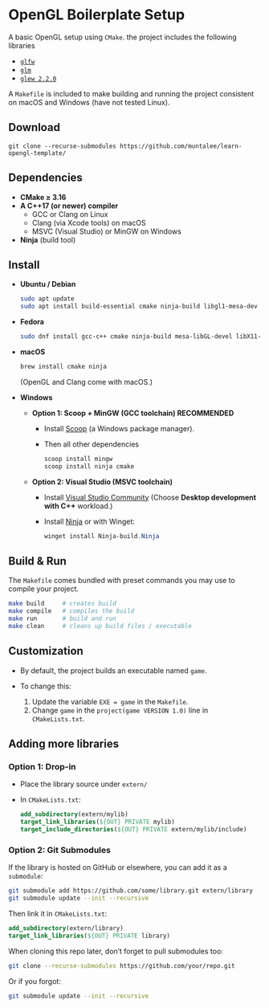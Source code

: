 # OpenGL Boilerplate Setup

A basic OpenGL setup using `CMake`. the project includes the following libraries
- [`glfw`](https://github.com/glfw/glfw)
- [`glm`](https://github.com/g-truc/glm)
- [`glew 2.2.0`](https://github.com/nigels-com/glew/releases/tag/glew-2.2.0)

A `Makefile` is included to make building and running the project consistent on macOS and Windows (have not tested Linux).

## Download

```
git clone --recurse-submodules https://github.com/muntalee/learn-opengl-template/
```

## Dependencies

* **CMake ≥ 3.16**
* **A C++17 (or newer) compiler**
  * GCC or Clang on Linux
  * Clang (via Xcode tools) on macOS
  * MSVC (Visual Studio) or MinGW on Windows
* **Ninja** (build tool)

## Install

* **Ubuntu / Debian**

  ```bash
  sudo apt update
  sudo apt install build-essential cmake ninja-build libgl1-mesa-dev xorg-dev
  ```

* **Fedora**

  ```bash
  sudo dnf install gcc-c++ cmake ninja-build mesa-libGL-devel libX11-devel libXrandr-devel libXcursor-devel libXi-devel
  ```

* **macOS**

  ```bash
  brew install cmake ninja
  ```

  (OpenGL and Clang come with macOS.)

* **Windows**

  * **Option 1: Scoop + MinGW (GCC toolchain) RECOMMENDED**

    * Install [Scoop](https://scoop.sh/) (a Windows package manager).
    * Then all other dependencies

      ```powershell
      scoop install mingw
      scoop install ninja cmake
      ```

  * **Option 2: Visual Studio (MSVC toolchain)**

    * Install [Visual Studio Community](https://visualstudio.microsoft.com/)
      (Choose **Desktop development with C++** workload.)
    * Install [Ninja](https://ninja-build.org/) or with Winget:

      ```powershell
      winget install Ninja-build.Ninja
      ```


## Build & Run

The `Makefile` comes bundled with preset commands you may use to compile your project.

```bash
make build     # creates build
make compile   # compiles the build
make run       # build and run
make clean     # cleans up build files / executable
```

## Customization

* By default, the project builds an executable named `game`.
* To change this:

  1. Update the variable `EXE = game` in the `Makefile`.
  2. Change `game` in the `project(game VERSION 1.0)` line in `CMakeLists.txt`.

## Adding more libraries

### Option 1: Drop-in

* Place the library source under `extern/`
* In `CMakeLists.txt`:

  ```cmake
  add_subdirectory(extern/mylib)
  target_link_libraries(${OUT} PRIVATE mylib)
  target_include_directories(${OUT} PRIVATE extern/mylib/include)
  ```

### Option 2: Git Submodules

If the library is hosted on GitHub or elsewhere, you can add it as a `submodule`:

```bash
git submodule add https://github.com/some/library.git extern/library
git submodule update --init --recursive
```

Then link it in `CMakeLists.txt`:

```cmake
add_subdirectory(extern/library)
target_link_libraries(${OUT} PRIVATE library)
```

When cloning this repo later, don’t forget to pull submodules too:

```bash
git clone --recurse-submodules https://github.com/your/repo.git
```

Or if you forgot:

```bash
git submodule update --init --recursive
```
